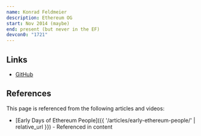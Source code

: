 ```yaml
---
name: Konrad Feldmeier
description: Ethereum OG
start: Nov 2014 (maybe)
end: present (but never in the EF)
devcon0: "1721"
---
```


## Links
- [GitHub](https://github.com/konradkonrad)

## References

This page is referenced from the following articles and videos:

- [Early Days of Ethereum People]({{ '/articles/early-ethereum-people/' | relative_url }}) - Referenced in content
